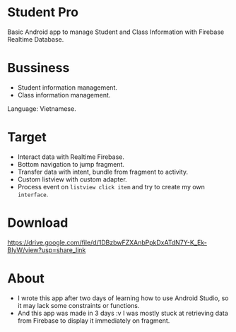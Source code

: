 # Student Pro

Basic Android app to manage Student and Class Information with Firebase Realtime Database.

# Bussiness

- Student information management.
- Class information management.

Language: Vietnamese.

# Target

- Interact data with Realtime Firebase.
- Bottom navigation to jump fragment.
- Transfer data with intent, bundle from fragment to activity.
- Custom listview with custom adapter.
- Process event on `listview click item` and try to create my own `interface`.

# Download

https://drive.google.com/file/d/1DBzbwFZXAnbPpkDxATdN7Y-K_Ek-BIyW/view?usp=share_link

# About

- I wrote this app after two days of learning how to use Android Studio, so it may lack some constraints or functions.
- And this app was made in 3 days :v I was mostly stuck at retrieving data from Firebase to display it immediately on fragment.

